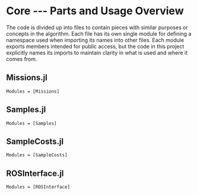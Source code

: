 # Core --- Parts and Usage Overview

The code is divided up into files to contain pieces with similar purposes or concepts in the algorithm. Each file has its own single module for defining a namespace used when importing its names into other files. Each module exports members intended for public access, but the code in this project explicitly names its imports to maintain clarity in what is used and where it comes from.

## Missions.jl

```@autodocs
Modules = [Missions]
```

## Samples.jl

```@autodocs
Modules = [Samples]
```

## SampleCosts.jl

```@autodocs
Modules = [SampleCosts]
```

## ROSInterface.jl

```@autodocs
Modules = [ROSInterface]
```
